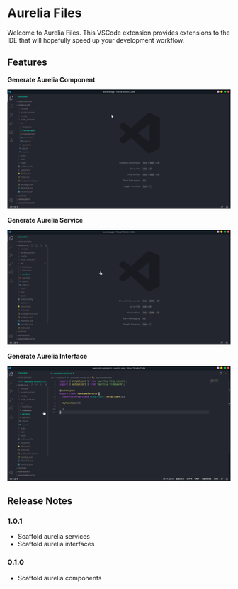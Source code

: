 # Aurelia Files

Welcome to Aurelia Files.  This VSCode extension provides extensions to the IDE that will hopefully speed up your development workflow.

## Features

**Generate Aurelia Component**

![Generate Aurelia Component](/images/component.gif)

**Generate Aurelia Service**

![Generate Aurelia Service](/images/service.gif)

**Generate Aurelia Interface**

![Generate Aurelia Interface](/images/interface.gif)

## Release Notes
### 1.0.1

- Scaffold aurelia services
- Scaffold aurelia interfaces

### 0.1.0

- Scaffold aurelia components